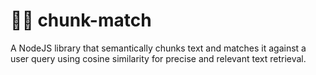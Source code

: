 # 🕵️‍♂️ chunk-match
A NodeJS library that semantically chunks text and matches it against a user query using cosine similarity for precise and relevant text retrieval.

